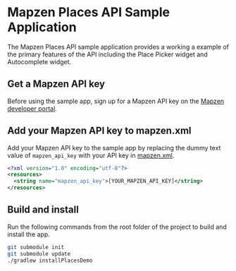 # Mapzen Places API Sample Application

The Mapzen Places API sample application provides a working a example of the primary features of the API including the Place Picker widget and Autocomplete widget.

## Get a Mapzen API key
Before using the sample app, sign up for a Mapzen API key on the [Mapzen developer portal](https://mapzen.com/developers).

## Add your Mapzen API key to mapzen.xml
Add your Mapzen API key to the sample app by replacing the dummy text value of `mapzen_api_key` with your API key in [mapzen.xml](https://github.com/mapzen/android/blob/master/samples/mapzen-places-api-sample/src/main/res/values/mapzen.xml).

```xml
<?xml version="1.0" encoding="utf-8"?>
<resources>
  <string name="mapzen_api_key">[YOUR_MAPZEN_API_KEY]</string>
</resources>
```

## Build and install

Run the following commands from the root folder of the project to build and install the app.

```bash
git submodule init
git submodule update
./gradlew installPlacesDemo
```

